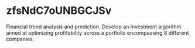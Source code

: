 # zfsNdC7oUNBGCJSv
Financial trend analysis and prediction. Develop an investment algorithm aimed at optimizing profitability across a portfolio encompassing 8 different companies.
